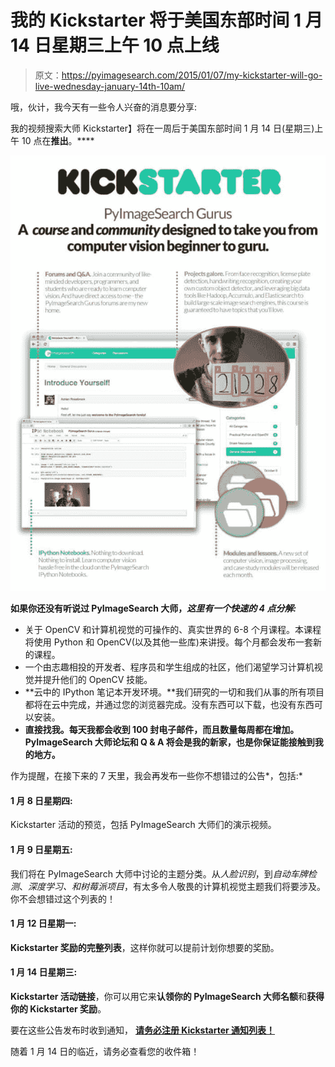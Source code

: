 # 我的 Kickstarter 将于美国东部时间 1 月 14 日星期三上午 10 点上线

> 原文：<https://pyimagesearch.com/2015/01/07/my-kickstarter-will-go-live-wednesday-january-14th-10am/>

哦，伙计，我今天有一些令人兴奋的消息要分享:

我的视频搜索大师 Kickstarter】将在一周后于美国东部时间 1 月 14 日(星期三)上午 10 点在**推出**。****

[![overview_kickstarter](img/aea4e92048a5b78b72cdba1bfc084a60.png)](https://pyimagesearch.com/wp-content/uploads/2015/01/overview_kickstarter.jpg)

**如果你还没有听说过 PyImageSearch 大师，*这里有一个快速的 4 点分解:***

*   关于 OpenCV 和计算机视觉的可操作的、真实世界的 6-8 个月课程。本课程将使用 Python 和 OpenCV(以及其他一些库)来讲授。每个月都会发布一套新的课程。
*   一个由志趣相投的开发者、程序员和学生组成的社区，他们渴望学习计算机视觉并提升他们的 OpenCV 技能。
*   **云中的 IPython 笔记本开发环境。**我们研究的一切和我们从事的所有项目都将在云中完成，并通过您的浏览器完成。没有东西可以下载，也没有东西可以安装。
*   **直接找我。每天我都会收到 100 封电子邮件，而且数量每周都在增加。PyImageSearch 大师论坛和 Q & A 将会是我的新家，也是你保证能接触到我的地方。**

作为提醒，在接下来的 7 天里，我会再发布一些你不想错过的公告*，包括:*

#### 1 月 8 日星期四:

Kickstarter 活动的预览，包括 PyImageSearch 大师们的演示视频。

#### 1 月 9 日星期五:

我们将在 PyImageSearch 大师中讨论的主题分类。从*人脸识别*，到*自动车牌检测*、*深度学习、*和*树莓派项目*，有太多令人敬畏的计算机视觉主题我们将要涉及。你不会想错过这个列表的！

#### 1 月 12 日星期一:

**Kickstarter 奖励的完整列表**，这样你就可以提前计划你想要的奖励。

#### 1 月 14 日星期三:

**Kickstarter 活动链接**，你可以用它来**认领你的 PyImageSearch 大师名额**和**获得你的 Kickstarter 奖励**。

要在这些公告发布时收到通知， **[请务必注册 Kickstarter 通知列表！](https://www.getdrip.com/forms/3607544/submissions/new)**

随着 1 月 14 日的临近，请务必查看您的收件箱！